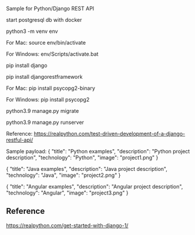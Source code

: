 Sample for Python/Django REST API

start postgresql db with docker

python3 -m venv env

For Mac: source env/bin/activate

For Windows: env/Scripts/activate.bat

pip install django

pip install djangorestframework

For Mac: pip install psycopg2-binary

For Windows: pip install psycopg2

python3.9 manage.py migrate

python3.9 manage.py runserver

Reference:
https://realpython.com/test-driven-development-of-a-django-restful-api/

Sample payload:
{
"title": "Python examples",
"description": "Python project description",
"technology": "Python",
"image": "project1.png"
}

{
"title": "Java examples",
"description": "Java project description",
"technology": "Java",
"image": "project2.png"
}

{
"title": "Angular examples",
"description": "Angular project description",
"technology": "Angular",
"image": "project3.png"
}

## Reference

https://realpython.com/get-started-with-django-1/
